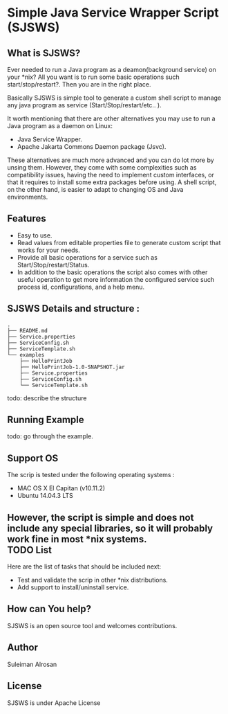 
Simple Java Service Wrapper Script (SJSWS)
==========


What is SJSWS?
-----
Ever needed to run a Java program as a deamon(background service) on your *nix? All you want is to run some basic operations such start/stop/restart?. Then you are in the right place. 

Basically SJSWS  is simple tool to generate a custom shell script to manage any java program as service (Start/Stop/restart/etc.. ). 


It worth mentioning that there are other alternatives you may use to run a Java program as a daemon on Linux:

- Java Service Wrapper.
- Apache Jakarta Commons Daemon package (Jsvc).

These alternatives are much more advanced and you can do lot more by unsing them. However, they come with some complexities such as compatibility issues, having the need to implement custom interfaces, or that it requires to install some extra packages before using. A shell script, on the other hand, is easier to adapt to changing OS and Java environments.       


Features
--------

- Easy to use.
- Read values from editable properties file to generate custom script that works for your needs.   
- Provide all basic operations for a service such as Start/Stop/restart/Status.
- In addition to the basic operations the script also comes with other useful operation to get more information the configured service such process id, configurations, and a help menu. 
 


SJSWS Details and structure : 
---

```
.
├── README.md
├── Service.properties
├── ServiceConfig.sh
├── ServiceTemplate.sh
└── examples
    ├── HelloPrintJob
    ├── HelloPrintJob-1.0-SNAPSHOT.jar
    ├── Service.properties
    ├── ServiceConfig.sh
    └── ServiceTemplate.sh

```
todo: describe the structure 


Running Example
--------
todo: go through the example.

Support OS
--------
The scrip is tested under the following operating systems :  
-  MAC OS X El Capitan (v10.11.2)
-  Ubuntu 14.04.3 LTS

However, the script is simple and does not include any special libraries, so it will probably work fine in most *nix systems.  
TODO List
--------
Here are the list of tasks that should be included next: 
- Test and validate the scrip in other *nix distributions.
- Add support to install/uninstall service.


How can You help?
-----------------

SJSWS is an open source tool and welcomes contributions.


Author
--------
Suleiman Alrosan 

License
-------
 SJSWS is under Apache License
